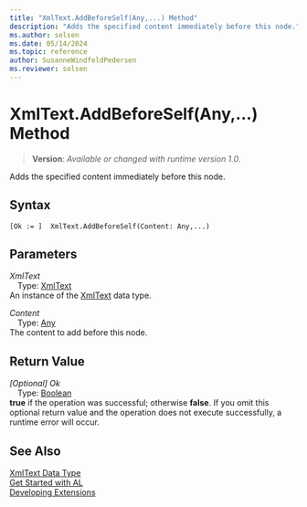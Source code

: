 ```yaml
---
title: "XmlText.AddBeforeSelf(Any,...) Method"
description: "Adds the specified content immediately before this node."
ms.author: solsen
ms.date: 05/14/2024
ms.topic: reference
author: SusanneWindfeldPedersen
ms.reviewer: solsen
---
```

[//]: # (START>DO_NOT_EDIT)
[//]: # (IMPORTANT:Do not edit any of the content between here and the END>DO_NOT_EDIT.)
[//]: # (Any modifications should be made in the .xml files in the ModernDev repo.)
# XmlText.AddBeforeSelf(Any,...) Method
> **Version**: _Available or changed with runtime version 1.0._

Adds the specified content immediately before this node.


## Syntax
```AL
[Ok := ]  XmlText.AddBeforeSelf(Content: Any,...)
```
## Parameters
*XmlText*  
&emsp;Type: [XmlText](xmltext-data-type.md)  
An instance of the [XmlText](xmltext-data-type.md) data type.  

*Content*  
&emsp;Type: [Any](../any/any-data-type.md)  
The content to add before this node.  


## Return Value
*[Optional] Ok*  
&emsp;Type: [Boolean](../boolean/boolean-data-type.md)  
**true** if the operation was successful; otherwise **false**.   If you omit this optional return value and the operation does not execute successfully, a runtime error will occur.  


[//]: # (IMPORTANT: END>DO_NOT_EDIT)
## See Also
[XmlText Data Type](xmltext-data-type.md)  
[Get Started with AL](../../devenv-get-started.md)  
[Developing Extensions](../../devenv-dev-overview.md)